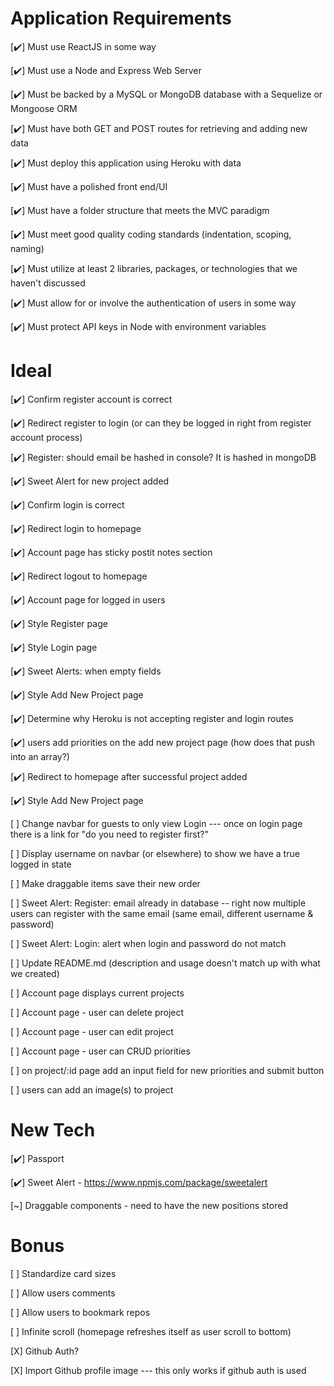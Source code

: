 # Application Requirements

[✔️] Must use ReactJS in some way

[✔️] Must use a Node and Express Web Server

[✔️] Must be backed by a MySQL or MongoDB database with a Sequelize or Mongoose ORM

[✔️] Must have both GET and POST routes for retrieving and adding new data

[✔️] Must deploy this application using Heroku with data

[✔️] Must have a polished front end/UI

[✔️] Must have a folder structure that meets the MVC paradigm

[✔️] Must meet good quality coding standards (indentation, scoping, naming)

[✔️] Must utilize at least 2 libraries, packages, or technologies that we haven't discussed

[✔️] Must allow for or involve the authentication of users in some way

[✔️] Must protect API keys in Node with environment variables

# Ideal

[✔️] Confirm register account is correct

[✔️] Redirect register to login (or can they be logged in right from register account process)

[✔️] Register: should email be hashed in console? It is hashed in mongoDB

[✔️] Sweet Alert for new project added

[✔️] Confirm login is correct

[✔️] Redirect login to homepage

[✔️] Account page has sticky postit notes section

[✔️] Redirect logout to homepage 

[✔️] Account page for logged in users

[✔️] Style Register page

[✔️] Style Login page

[✔️] Sweet Alerts: when empty fields

[✔️] Style Add New Project page

[✔️] Determine why Heroku is not accepting register and login routes

[✔️] users add priorities on the add new project page (how does that push into an array?)

[✔️] Redirect to homepage after successful project added

[✔️] Style Add New Project page


[ ] Change navbar for guests to only view Login --- once on login page there is a link for "do you need to register first?"

[ ] Display username on navbar (or elsewhere) to show we have a true logged in state

[ ] Make draggable items save their new order

[ ] Sweet Alert: Register: email already in database -- right now multiple users can register with the same email (same email, different username & password)

[ ] Sweet Alert: Login: alert when login and password do not match 

[ ] Update README.md (description and usage doesn't match up with what we created)

[ ] Account page displays current projects

[ ] Account page - user can delete project

[ ] Account page - user can edit project

[ ] Account page - user can CRUD priorities

[ ] on project/:id page add an input field for new priorities and submit button

[ ] users can add an image(s) to project

# New Tech
[✔️] Passport

[✔️] Sweet Alert - https://www.npmjs.com/package/sweetalert

[~] Draggable components - need to have the new positions stored

# Bonus

[ ] Standardize card sizes

[ ] Allow users comments

[ ] Allow users to bookmark repos

[ ] Infinite scroll (homepage refreshes itself as user scroll to bottom)

[X] Github Auth?

[X] Import Github profile image --- this only works if github auth is used